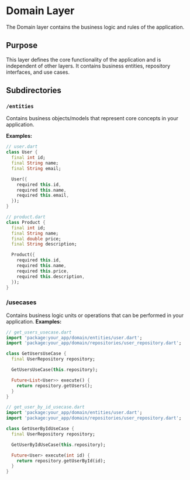 # Domain Layer

The Domain layer contains the business logic and rules of the application.

## Purpose

This layer defines the core functionality of the application and is independent of other layers. It contains business entities, repository interfaces, and use cases.

## Subdirectories

### `/entities`

Contains business objects/models that represent core concepts in your application.

**Examples:**
```dart
// user.dart
class User {
  final int id;
  final String name;
  final String email;

  User({
    required this.id,
    required this.name,
    required this.email,
  });
}

// product.dart
class Product {
  final int id;
  final String name;
  final double price;
  final String description;

  Product({
    required this.id,
    required this.name,
    required this.price,
    required this.description,
  });
}
```

### /usecases

Contains business logic units or operations that can be performed in your application.
**Examples:**
```dart
// get_users_usecase.dart
import 'package:your_app/domain/entities/user.dart';
import 'package:your_app/domain/repositories/user_repository.dart';

class GetUsersUseCase {
  final UserRepository repository;

  GetUsersUseCase(this.repository);

  Future<List<User>> execute() {
    return repository.getUsers();
  }
}

// get_user_by_id_usecase.dart
import 'package:your_app/domain/entities/user.dart';
import 'package:your_app/domain/repositories/user_repository.dart';

class GetUserByIdUseCase {
  final UserRepository repository;

  GetUserByIdUseCase(this.repository);

  Future<User> execute(int id) {
    return repository.getUserById(id);
  }
}
```